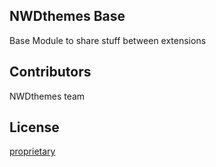 ## NWDthemes Base

Base Module to share stuff between extensions

## Contributors

NWDthemes team

## License

[proprietary](LICENSE.txt)
